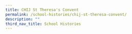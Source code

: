 ```yaml
---
title: CHIJ St Theresa's Convent
permalink: /school-histories/chij-st-theresa-convent/
description: ""
third_nav_title: School Histories
---
```

